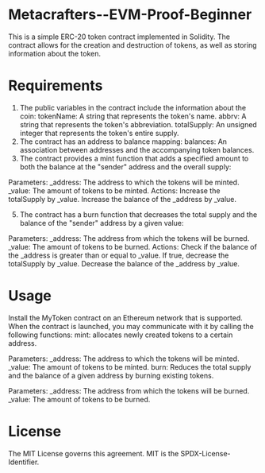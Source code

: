# Metacrafters--EVM-Proof-Beginner
This is a simple ERC-20 token contract implemented in Solidity. The contract allows for the creation and destruction of tokens, as well as storing information about the token.

# Requirements
1. The public variables in the contract include the information about the coin:
tokenName: A string that represents the token's name.
abbrv: A string that represents the token's abbreviation.
totalSupply: An unsigned integer that represents the token's entire supply.
2. The contract has an address to balance mapping:
balances: An association between addresses and the accompanying token balances.
3. The contract provides a mint function that adds a specified amount to both the balance at the "sender" address and the overall supply:
   
Parameters:
_address: The address to which the tokens will be minted.
_value: The amount of tokens to be minted.
Actions:
Increase the totalSupply by _value.
Increase the balance of the _address by _value.

5. The contract has a burn function that decreases the total supply and the balance of the "sender" address by a given value:

Parameters:
_address: The address from which the tokens will be burned.
_value: The amount of tokens to be burned.
Actions:
Check if the balance of the _address is greater than or equal to _value.
If true, decrease the totalSupply by _value.
Decrease the balance of the _address by _value.
# Usage
Install the MyToken contract on an Ethereum network that is supported.
When the contract is launched, you may communicate with it by calling the following functions:
mint: allocates newly created tokens to a certain address.

Parameters:
_address: The address to which the tokens will be minted.
_value: The amount of tokens to be minted.
burn: Reduces the total supply and the balance of a given address by burning existing tokens.

Parameters:
_address: The address from which the tokens will be burned.
_value: The amount of tokens to be burned.
# License
The MIT License governs this agreement. MIT is the SPDX-License-Identifier.
